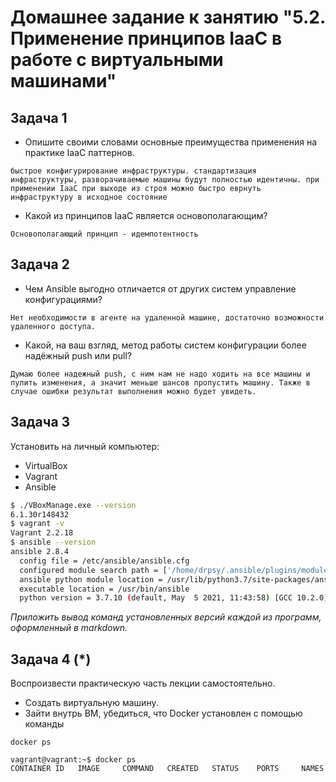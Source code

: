 # Домашнее задание к занятию "5.2. Применение принципов IaaC в работе с виртуальными машинами"

## Задача 1

- Опишите своими словами основные преимущества применения на практике IaaC паттернов.

```
быстрое конфигурирование инфраструктуры. стандартизация инфраструктуры, разворачиваемые машины будут полностью идентичны. при применении IaaC при выходе из строя можно быстро еврнуть инфраструктуру в исходное состояние
```

- Какой из принципов IaaC является основополагающим?

```
Основополагающий принцип - идемпотентность
```

## Задача 2

- Чем Ansible выгодно отличается от других систем управление конфигурациями?

```
Нет необходимости в агенте на удаленной машине, достаточно возможности удаленного доступа.
```

- Какой, на ваш взгляд, метод работы систем конфигурации более надёжный push или pull?

```
Думаю более надежный push, с ним нам не надо ходить на все машины и пулить изменения, а значит меньше шансов пропустить машину. Также в случае ошибки результат выполнения можно будет увидеть.
```

## Задача 3

Установить на личный компьютер:

- VirtualBox
- Vagrant
- Ansible

```bash
$ ./VBoxManage.exe --version
6.1.30r148432
$ vagrant -v
Vagrant 2.2.18
$ ansible --version
ansible 2.8.4
  config file = /etc/ansible/ansible.cfg
  configured module search path = ['/home/drpsy/.ansible/plugins/modules', '/usr/share/ansible/plugins/modules']
  ansible python module location = /usr/lib/python3.7/site-packages/ansible
  executable location = /usr/bin/ansible
  python version = 3.7.10 (default, May  5 2021, 11:43:58) [GCC 10.2.0]

```

*Приложить вывод команд установленных версий каждой из программ, оформленный в markdown.*

## Задача 4 (*)

Воспроизвести практическую часть лекции самостоятельно.

- Создать виртуальную машину.
- Зайти внутрь ВМ, убедиться, что Docker установлен с помощью команды
```
docker ps
```

```
vagrant@vagrant:~$ docker ps
CONTAINER ID   IMAGE     COMMAND   CREATED   STATUS    PORTS     NAMES
```